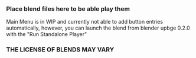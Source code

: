 ### Place blend files here to be able play them
Main Menu is in WIP and currently not able to add button entries automatically, however, you can launch the blend from blender upbge 0.2.0 with the "Run Standalone Player"

### THE LICENSE OF BLENDS MAY VARY
